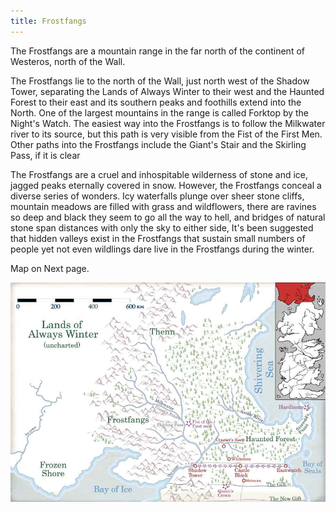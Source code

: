 ```yaml
---
title: Frostfangs
---
```


The Frostfangs are a mountain range in the far north of the continent of Westeros, north of the Wall.

The Frostfangs lie to the north of the Wall, just north west of the Shadow Tower, separating the Lands of Always Winter to their west and the Haunted Forest to their east and its southern peaks and foothills extend into the North. One of the largest mountains in the range is called Forktop by the Night's Watch. The easiest way into the Frostfangs is to follow the Milkwater river to its source, but this path is very visible from the Fist of the First Men. Other paths into the Frostfangs include the Giant's Stair and the Skirling Pass, if it is clear

The Frostfangs are a cruel and inhospitable wilderness of stone and ice, jagged peaks eternally covered in snow. However, the Frostfangs conceal a diverse series of wonders. Icy waterfalls plunge over sheer stone cliffs, mountain meadows are filled with grass and wildflowers, there are ravines so deep and black they seem to go all the way to hell, and bridges of natural stone span distances with only the sky to either side, It's been suggested that hidden valleys exist in the Frostfangs that sustain small numbers of people yet not even wildlings dare live in the Frostfangs during the winter.

Map on Next page.

![Image](images/000037.jpg)


